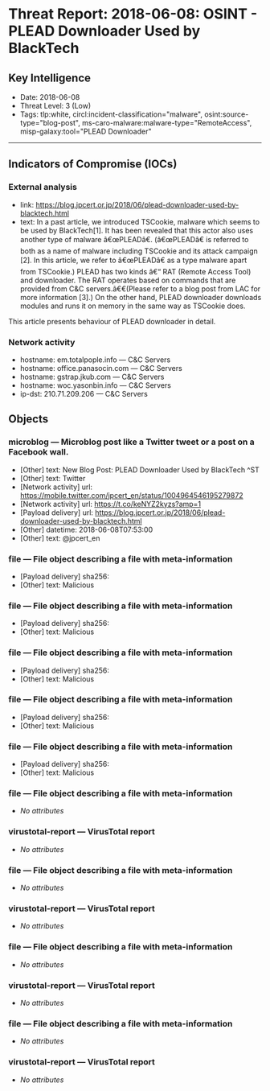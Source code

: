 # Threat Report: 2018-06-08: OSINT - PLEAD Downloader Used by BlackTech


## Key Intelligence
* Date: 2018-06-08
* Threat Level: 3 (Low)
* Tags: tlp:white, circl:incident-classification="malware", osint:source-type="blog-post", ms-caro-malware:malware-type="RemoteAccess", misp-galaxy:tool="PLEAD Downloader"

---

## Indicators of Compromise (IOCs)
### External analysis
* link: https://blog.jpcert.or.jp/2018/06/plead-downloader-used-by-blacktech.html
* text: In a past article, we introduced TSCookie, malware which seems to be used by BlackTech[1]. It has been revealed that this actor also uses another type of malware â€œPLEADâ€. (â€œPLEADâ€ is referred to both as a name of malware including TSCookie and its attack campaign [2]. In this article, we refer to â€œPLEADâ€ as a type malware apart from TSCookie.) PLEAD has two kinds â€“ RAT (Remote Access Tool) and downloader. The RAT operates based on commands that are provided from C&C servers.ã€€(Please refer to a blog post from LAC for more information [3].) On the other hand, PLEAD downloader downloads modules and runs it on memory in the same way as TSCookie does.

This article presents behaviour of PLEAD downloader in detail.

### Network activity
* hostname: em.totalpople.info — C&C Servers
* hostname: office.panasocin.com — C&C Servers
* hostname: gstrap.jkub.com — C&C Servers
* hostname: woc.yasonbin.info — C&C Servers
* ip-dst: 210.71.209.206 — C&C Servers

## Objects
### microblog — Microblog post like a Twitter tweet or a post on a Facebook wall.
* [Other] text: New Blog Post: PLEAD Downloader Used by BlackTech ^ST
* [Other] text: Twitter
* [Network activity] url: https://mobile.twitter.com/jpcert_en/status/1004964546195279872
* [Network activity] url: https://t.co/keNYZ2kyzs?amp=1
* [Payload delivery] url: https://blog.jpcert.or.jp/2018/06/plead-downloader-used-by-blacktech.html
* [Other] datetime: 2018-06-08T07:53:00
* [Other] text: @jpcert_en

### file — File object describing a file with meta-information
* [Payload delivery] sha256: <sha256>
* [Other] text: Malicious

### file — File object describing a file with meta-information
* [Payload delivery] sha256: <sha256>
* [Other] text: Malicious

### file — File object describing a file with meta-information
* [Payload delivery] sha256: <sha256>
* [Other] text: Malicious

### file — File object describing a file with meta-information
* [Payload delivery] sha256: <sha256>
* [Other] text: Malicious

### file — File object describing a file with meta-information
* [Payload delivery] sha256: <sha256>
* [Other] text: Malicious

### file — File object describing a file with meta-information
* _No attributes_

### virustotal-report — VirusTotal report
* _No attributes_

### file — File object describing a file with meta-information
* _No attributes_

### virustotal-report — VirusTotal report
* _No attributes_

### file — File object describing a file with meta-information
* _No attributes_

### virustotal-report — VirusTotal report
* _No attributes_

### file — File object describing a file with meta-information
* _No attributes_

### virustotal-report — VirusTotal report
* _No attributes_
